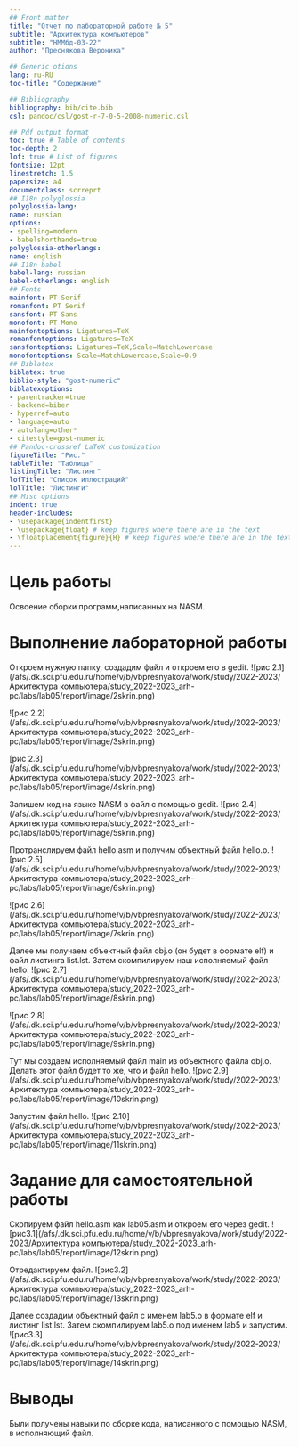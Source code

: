 ```yaml
---
## Front matter
title: "Отчет по лабораторной работе № 5"
subtitle: "Архитектура компьютеров"
subtitle: "НММбд-03-22"
author: "Преснякова Вероника"

## Generic otions
lang: ru-RU
toc-title: "Содержание"

## Bibliography
bibliography: bib/cite.bib
csl: pandoc/csl/gost-r-7-0-5-2008-numeric.csl

## Pdf output format
toc: true # Table of contents
toc-depth: 2
lof: true # List of figures
fontsize: 12pt
linestretch: 1.5
papersize: a4
documentclass: scrreprt
## I18n polyglossia
polyglossia-lang:
name: russian
options:
- spelling=modern
- babelshorthands=true
polyglossia-otherlangs:
name: english
## I18n babel
babel-lang: russian
babel-otherlangs: english
## Fonts
mainfont: PT Serif
romanfont: PT Serif
sansfont: PT Sans
monofont: PT Mono
mainfontoptions: Ligatures=TeX
romanfontoptions: Ligatures=TeX
sansfontoptions: Ligatures=TeX,Scale=MatchLowercase
monofontoptions: Scale=MatchLowercase,Scale=0.9
## Biblatex
biblatex: true
biblio-style: "gost-numeric"
biblatexoptions:
- parentracker=true
- backend=biber
- hyperref=auto
- language=auto
- autolang=other*
- citestyle=gost-numeric
## Pandoc-crossref LaTeX customization
figureTitle: "Рис."
tableTitle: "Таблица"
listingTitle: "Листинг"
lofTitle: "Список иллюстраций"
lolTitle: "Листинги"
## Misc options
indent: true
header-includes:
- \usepackage{indentfirst}
- \usepackage{float} # keep figures where there are in the text
- \floatplacement{figure}{H} # keep figures where there are in the text
---
```


# Цель работы
Освоение сборки программ,написанных на NASM.

# Выполнение лабораторной работы
Откроем нужную папку, создадим файл и откроем его в gedit.
![рис 2.1](/afs/.dk.sci.pfu.edu.ru/home/v/b/vbpresnyakova/work/study/2022-2023/Архитектура компьютера/study_2022-2023_arh-pc/labs/lab05/report/image/2skrin.png)

![рис 2.2](/afs/.dk.sci.pfu.edu.ru/home/v/b/vbpresnyakova/work/study/2022-2023/Архитектура компьютера/study_2022-2023_arh-pc/labs/lab05/report/image/3skrin.png)

[рис 2.3](/afs/.dk.sci.pfu.edu.ru/home/v/b/vbpresnyakova/work/study/2022-2023/Архитектура компьютера/study_2022-2023_arh-pc/labs/lab05/report/image/4skrin.png)

Запишем код на языке NASM в файл с помощью gedit.
![рис 2.4](/afs/.dk.sci.pfu.edu.ru/home/v/b/vbpresnyakova/work/study/2022-2023/Архитектура компьютера/study_2022-2023_arh-pc/labs/lab05/report/image/5skrin.png)

Протранслируем файл hello.asm и получим объектный файл hello.o.
![рис 2.5](/afs/.dk.sci.pfu.edu.ru/home/v/b/vbpresnyakova/work/study/2022-2023/Архитектура компьютера/study_2022-2023_arh-pc/labs/lab05/report/image/6skrin.png)

![рис 2.6](/afs/.dk.sci.pfu.edu.ru/home/v/b/vbpresnyakova/work/study/2022-2023/Архитектура компьютера/study_2022-2023_arh-pc/labs/lab05/report/image/7skrin.png)

Далее мы получаем объектный файл obj.o (он будет в формате elf) и файл
листинга list.lst. Затем скомпилируем наш исполняемый файл hello.
![рис 2.7](/afs/.dk.sci.pfu.edu.ru/home/v/b/vbpresnyakova/work/study/2022-2023/Архитектура компьютера/study_2022-2023_arh-pc/labs/lab05/report/image/8skrin.png)

![рис 2.8](/afs/.dk.sci.pfu.edu.ru/home/v/b/vbpresnyakova/work/study/2022-2023/Архитектура компьютера/study_2022-2023_arh-pc/labs/lab05/report/image/9skrin.png)

Тут мы создаем исполняемый файл main из объектного файла obj.o. Делать
этот файл будет то же, что и файл hello.
![рис 2.9](/afs/.dk.sci.pfu.edu.ru/home/v/b/vbpresnyakova/work/study/2022-2023/Архитектура компьютера/study_2022-2023_arh-pc/labs/lab05/report/image/10skrin.png)

Запустим файл hello.
![рис 2.10](/afs/.dk.sci.pfu.edu.ru/home/v/b/vbpresnyakova/work/study/2022-2023/Архитектура компьютера/study_2022-2023_arh-pc/labs/lab05/report/image/11skrin.png)

# Задание для самостоятельной работы

Скопируем файл hello.asm как lab05.asm и откроем его через gedit.
![рис3.1](/afs/.dk.sci.pfu.edu.ru/home/v/b/vbpresnyakova/work/study/2022-2023/Архитектура компьютера/study_2022-2023_arh-pc/labs/lab05/report/image/12skrin.png)

Отредактируем файл.
![рис3.2](/afs/.dk.sci.pfu.edu.ru/home/v/b/vbpresnyakova/work/study/2022-2023/Архитектура компьютера/study_2022-2023_arh-pc/labs/lab05/report/image/13skrin.png)

Далее создадим объектный файл с именем lab5.o в формате elf и листинг
list.lst. Затем скомпилируем lab5.o под именем lab5 и запустим.
![рис3.3](/afs/.dk.sci.pfu.edu.ru/home/v/b/vbpresnyakova/work/study/2022-2023/Архитектура компьютера/study_2022-2023_arh-pc/labs/lab05/report/image/14skrin.png)

# Выводы

Были получены навыки по сборке кода, написанного с помощью NASM, в исполняющий файл.
